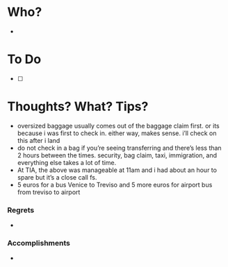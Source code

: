 # Who?
- 

# To Do
- [ ] 

# Thoughts? What? Tips?
- oversized baggage usually comes out of the baggage claim first. or its because i was first to check in. either way, makes sense. i’ll check on this after i land
- do not check in a bag if you’re seeing transferring and there’s less than 2 hours between the times. security, bag claim, taxi, immigration, and everything else takes a lot of time.
- At TIA, the above was manageable at 11am and i had about an hour to spare but it’s a close call fs.
- 5 euros for a bus Venice to Treviso and 5 more euros for airport bus from treviso to airport 

### Regrets
- 

### Accomplishments
- 
